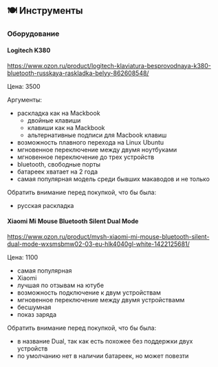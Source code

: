 ## 🍽️ Инструменты

### Оборудование

#### Logitech K380

https://www.ozon.ru/product/logitech-klaviatura-besprovodnaya-k380-bluetooth-russkaya-raskladka-belyy-862608548/

Цена: 3500

Аргументы:
* раскладка как на Mackbook
  * двойные клавиши
  * клавиши как на Mackbook
  * альтернативные подписи для Macbook клавиш
* возможность плавного перехода на Linux Ubuntu
* мгновенное переключение между двумя ноутбуками
* мгновенное переключение до трех устройств
* bluetooth, свободные порты
* батареек хватает на 2 года
* самая популярная модель среди бывших макаводов и не только

Обратить внимание перед покупкой, что бы была:
* русская раскладка

#### Xiaomi Mi Mouse Bluetooth Silent Dual Mode

https://www.ozon.ru/product/mysh-xiaomi-mi-mouse-bluetooth-silent-dual-mode-wxsmsbmw02-03-eu-hlk4040gl-white-1422125681/

Цена: 1100

* самая популярная
* Xiaomi
* лучшая по отзывам на ютубе
* возможность подключение к двум устройствам
* мгновенное переключение между двумя устройствамм
* бесшумная
* показ заряда

Обратить внимание перед покупкой, что бы была:
* в название Dual, так как есть похожее без поддержки двух устройств
* по умолчанию нет в наличии батареек, но может повезти